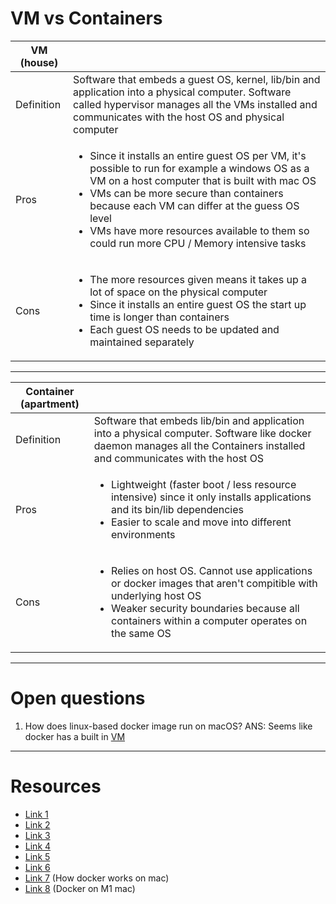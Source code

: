 # VM vs Containers

| VM (house) | |
| ----- | ----- |
| Definition | Software that embeds a guest OS, kernel, lib/bin and application into a physical computer. Software called hypervisor manages all the VMs installed and communicates with the host OS and physical computer
| Pros | <ul><li>Since it installs an entire guest OS per VM, it's possible to run for example a windows OS as a VM on a host computer that is built with mac OS </li><li>VMs can be more secure than containers because each VM can differ at the guess OS level</li><li>VMs have more resources available to them so could run more CPU / Memory intensive tasks</li></ul> |
| Cons | <ul><li>The more resources given means it takes up a lot of space on the physical computer</li><li>Since it installs an entire guest OS the start up time is longer than containers</li><li>Each guest OS needs to be updated and maintained separately</li></ul> |

---

| Container (apartment) | |   
| ----- | ----- |
| Definition | Software that embeds lib/bin and application into a physical computer. Software like docker daemon manages all the Containers installed and communicates with the host OS |
| Pros |<ul><li>Lightweight (faster boot / less resource intensive) since it only installs applications and its bin/lib dependencies</li><li>Easier to scale and move into different environments</li></ul>|  
| Cons |<ul><li>Relies on host OS. Cannot use applications or docker images that aren't compitible with underlying host OS</li><li>Weaker security boundaries because all containers within a computer operates on the same OS</li></ul>|

---

# Open questions

1. How does linux-based docker image run on macOS? ANS: Seems like docker has a built in [VM](https://stackoverflow.com/questions/66618003/why-is-it-possible-to-run-linux-containers-on-docker-in-macos)

---

# Resources

* [Link 1](https://www.youtube.com/watch?v=XCWWPpfdbsM)
* [Link 2](https://www.youtube.com/watch?v=5GanJdbHlAA)
* [Link 3](https://www.youtube.com/watch?v=9_s3h_GVzZc)
* [Link 4](https://www.youtube.com/watch?v=TvnZTi_gaNc)
* [Link 5](https://blog.engineyard.com/containers-vs-virtual-machines-differences-pros-cons)
* [Link 6](https://www.backblaze.com/blog/vm-vs-containers/)
* [Link 7](https://collabnix.com/how-docker-for-mac-works-under-the-hood/) (How docker works on mac)
* [Link 8](https://dev.to/lakhansamani/create-docker-image-on-apple-silicon-m1-mac-2f75) (Docker on M1 mac)
